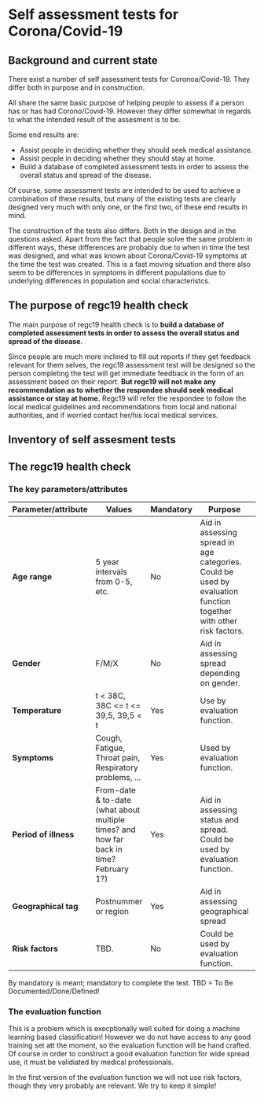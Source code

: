 # Self assessment tests for Corona/Covid-19

## Background and current state

There exist a number of self assessment tests for Coronoa/Covid-19. They differ both in purpose and in construction.

All share the same basic purpose of helping people to assess if a person has or has had Corono/Covid-19. However they differ somewhat in regards to what the intended result of the assesment is to be.

Some end results are:

 * Assist people in deciding whether they should seek medical assistance.
 * Assist people in deciding whether they should stay at home.
 * Build a database of completed assessment tests in order to assess the overall status and spread of the disease.

Of course, some assessment tests are intended to be used to achieve a combination of these results, but many of the existing tests are clearly designed very much with only one, or the first two, of these end results in mind.

The construction of the tests also differs. Both in the design and in the questions asked. Apart from the fact that people solve the same problem in different ways, these differences are probably due to when in time the test was designed, and what was known about Corona/Covid-19 symptoms at the time the test was created. This is a fast moving situation and there also seem to be differences in symptoms in different populations due to underlying differences in population and social characteristcs.

## The purpose of regc19 health check

The main purpose of regc19 health check is to **build a database of completed assessment tests in order to assess the overall status and spread of the disease**.

Since people are much more inclined to fill out reports if they get feedback relevant for them selves, the regc19 assessment test will be designed so the person completing the test will get immediate feedback in the form of an assessment based on their report. **But regc19 will not make any recommendation as to whether the respondee should seek medical assistance or stay at home.** Regc19 will refer the respondee to follow the local medical guidelines and recommendations from local and national authorities, and if worried contact her/his local medical services.

## Inventory of self assesment tests

## The regc19 health check

### The key parameters/attributes

| Parameter/attribute | Values | Mandatory | Purpose | Source |
| --- | --- | --- | --- | --- |
| **Age range** | 5 year intervals from 0-5, etc. | No | Aid in assessing spread in age categories. Could be used by evaluation function together with other risk factors. | TBD. |
| **Gender** | F/M/X | No | Aid in assessing spread depending on gender. | TBD. |
| **Temperature** | t < 38C, 38C <= t <= 39,5, 39,5 < t | Yes | Use by evaluation function. | TBD. |
| **Symptoms** | Cough, Fatigue, Throat pain, Respiratory problems, ... | Yes | Used by evaluation function. | TBD. |
| **Period of illness** | From-date & to-date (what about multiple times? and how far back in time? February 1?) | Yes | Aid in assessing status and spread. Could be used by evaluation function. | TBD. |
| **Geographical tag** | Postnummer or region | Yes | Aid in assessing geographical spread | TBD.
| **Risk factors** | TBD. | No | Could be used by evaluation function. | TBD. |

By mandatory is meant; mandatory to complete the test. TBD = To Be Documented/Done/Defined!

### The evaluation function

This is a problem which is execptionally well suited for doing a machine learning based classification! However we do not have access to any good training set att the moment, so the evaluation function will be hand crafted. Of course in order to construct a good evaluation function for wide spread use, it must be validiated by medical professionals.

In the first version of the evaluation function we will not use risk factors, though they very probably are relevant. We try to keep it simple!

